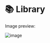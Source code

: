 # 📚 Library

Image preview:

![image](https://github.com/user-attachments/assets/3b7f433b-5fec-474f-8326-1e228217d616)
